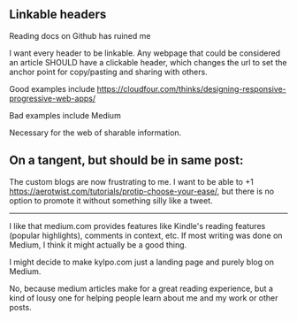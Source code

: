 ## Linkable headers
Reading docs on Github has ruined me

I want every header to be linkable. Any webpage that could be considered an article SHOULD have a clickable header, which changes the url to set the anchor point for copy/pasting and sharing with others. 

Good examples include https://cloudfour.com/thinks/designing-responsive-progressive-web-apps/

Bad examples include Medium

Necessary for the web of sharable information.


## On a tangent, but should be in same post:
The custom blogs are now frustrating to me. I want to be able to +1 https://aerotwist.com/tutorials/protip-choose-your-ease/, but there is no option to promote it without something silly like a tweet.





----------------
I like that medium.com provides features like Kindle's reading features (popular highlights), comments in context, etc. If most writing was done on Medium, I think it might actually be a good thing.

I might decide to make kylpo.com just a landing page and purely blog on Medium.

No, because medium articles make for a great reading experience, but a kind of lousy one for helping people learn about me and my work or other posts.

